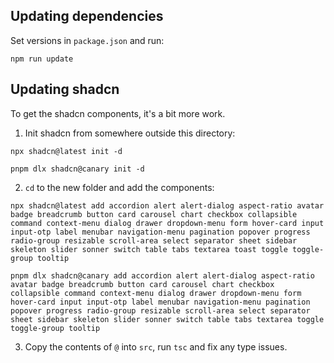 ## Updating dependencies

Set versions in `package.json` and run:

```
npm run update
```

## Updating shadcn

To get the shadcn components, it's a bit more work.

1. Init shadcn from somewhere outside this directory:

```
npx shadcn@latest init -d

pnpm dlx shadcn@canary init -d
```

2. `cd` to the new folder and add the components:

```
npx shadcn@latest add accordion alert alert-dialog aspect-ratio avatar badge breadcrumb button card carousel chart checkbox collapsible command context-menu dialog drawer dropdown-menu form hover-card input input-otp label menubar navigation-menu pagination popover progress radio-group resizable scroll-area select separator sheet sidebar skeleton slider sonner switch table tabs textarea toast toggle toggle-group tooltip

pnpm dlx shadcn@canary add accordion alert alert-dialog aspect-ratio avatar badge breadcrumb button card carousel chart checkbox collapsible command context-menu dialog drawer dropdown-menu form hover-card input input-otp label menubar navigation-menu pagination popover progress radio-group resizable scroll-area select separator sheet sidebar skeleton slider sonner switch table tabs textarea toggle toggle-group tooltip
```

3. Copy the contents of `@` into `src`, run `tsc` and fix any type issues.
